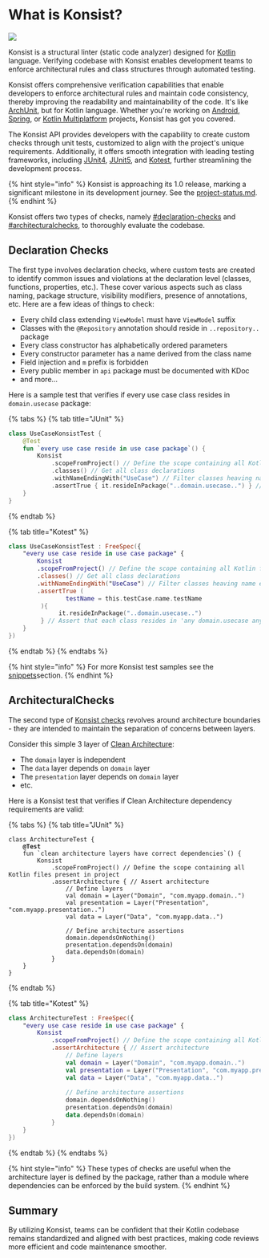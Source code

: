 # What is Konsist?

![](.gitbook/assets/logo.png)

Konsist is a structural linter (static code analyzer) designed for [Kotlin](https://kotlinlang.org/) language. Verifying codebase with Konsist enables development teams to enforce architectural rules and class structures through automated testing.&#x20;

Konsist offers comprehensive verification capabilities that enable developers to enforce architectural rules and maintain code consistency, thereby improving the readability and maintainability of the code. It's like [ArchUnit](https://www.archunit.org/), but for Kotlin language. Whether you're working on [Android](https://www.android.com/), [Spring](https://spring.io/), or [Kotlin Multiplatform](https://kotlinlang.org/docs/multiplatform.html) projects, Konsist has got you covered.&#x20;

The Konsist API provides developers with the capability to create custom checks through unit tests, customized to align with the project's unique requirements. Additionally, it offers smooth integration with leading testing frameworks, including [JUnit4](https://junit.org/junit4/), [JUnit5](https://junit.org/junit5/), and [Kotest](https://kotest.io/), further streamlining the development process.

{% hint style="info" %}
Konsist is approaching its 1.0 release, marking a significant milestone in its development journey. See the [project-status.md](help/project-status.md "mention").
{% endhint %}

Konsist offers two types of checks, namely [#declaration-checks](./#declaration-checks "mention") and [#architecturalchecks](./#architecturalchecks "mention"), to thoroughly evaluate the codebase.

## Declaration Checks

The first type involves declaration checks, where custom tests are created to identify common issues and violations at the declaration level (classes, functions, properties, etc.). These cover various aspects such as class naming, package structure, visibility modifiers, presence of annotations, etc. Here are a few ideas of things to check:

* Every child class extending `ViewModel` must have `ViewModel` suffix
* Classes with the `@Repository` annotation should reside in `..repository..` package
* Every class constructor has alphabetically ordered parameters
* Every constructor parameter has a name derived from the class name
* Field injection and `m` prefix is forbidden
* Every public member in `api` package must be documented with KDoc
* and more...

Here is a sample test that verifies if every use case class resides in `domain.usecase` package:

{% tabs %}
{% tab title="JUnit" %}
```kotlin
class UseCaseKonsistTest {
    @Test
    fun `every use case reside in use case package`() {
        Konsist
            .scopeFromProject() // Define the scope containing all Kotlin files present in the project
            .classes() // Get all class declarations
            .withNameEndingWith("UseCase") // Filter classes heaving name ending with 'UseCase'
            .assertTrue { it.resideInPackage("..domain.usecase..") } // Assert that each class resides in 'any domain.usecase any' package
    }
}

```
{% endtab %}

{% tab title="Kotest" %}
```kotlin
class UseCaseKonsistTest : FreeSpec({
    "every use case reside in use case package" {
        Konsist
        .scopeFromProject() // Define the scope containing all Kotlin files present in the project
        .classes() // Get all class declarations
        .withNameEndingWith("UseCase") // Filter classes heaving name ending with 'UseCase'
        .assertTrue (
                testName = this.testCase.name.testName
         ){ 
              it.resideInPackage("..domain.usecase..") 
         } // Assert that each class resides in 'any domain.usecase any' package
    }
})
```
{% endtab %}
{% endtabs %}

{% hint style="info" %}
For more Konsist test samples see the [snippets](inspiration/snippets/ "mention")section.
{% endhint %}

## ArchitecturalChecks

The second type of [Konsist checks](https://github.com/LemonAppDev/konsist) revolves around architecture boundaries - they are intended to maintain the separation of concerns between layers.

Consider this simple 3 layer of [Clean Architecture](https://blog.cleancoder.com/uncle-bob/2012/08/13/the-clean-architecture.html):

* The `domain` layer is independent
* The `data` layer depends on `domain` layer
* The `presentation` layer depends on `domain` layer
* etc.

Here is a Konsist test that verifies if Clean Architecture dependency requirements are valid:

{% tabs %}
{% tab title="JUnit" %}
<pre class="language-kotlin"><code class="lang-kotlin">class ArchitectureTest {
<strong>    @Test
</strong>    fun `clean architecture layers have correct dependencies`() {
        Konsist
            .scopeFromProject() // Define the scope containing all Kotlin files present in project
            .assertArchitecture { // Assert architecture
                // Define layers
                val domain = Layer("Domain", "com.myapp.domain..")
                val presentation = Layer("Presentation", "com.myapp.presentation..")
                val data = Layer("Data", "com.myapp.data..")
    
                // Define architecture assertions
                domain.dependsOnNothing()
                presentation.dependsOn(domain)
                data.dependsOn(domain)
            }
    } 
}
</code></pre>
{% endtab %}

{% tab title="Kotest" %}
```kotlin
class ArchitectureTest : FreeSpec({
    "every use case reside in use case package" {
        Konsist
            .scopeFromProject() // Define the scope containing all Kotlin files present in project
            .assertArchitecture { // Assert architecture
                // Define layers
                val domain = Layer("Domain", "com.myapp.domain..")
                val presentation = Layer("Presentation", "com.myapp.presentation..")
                val data = Layer("Data", "com.myapp.data..")
    
                // Define architecture assertions
                domain.dependsOnNothing()
                presentation.dependsOn(domain)
                data.dependsOn(domain)
            }
    }
})
```
{% endtab %}
{% endtabs %}

{% hint style="info" %}
These types of checks are useful when the architecture layer is defined by the package, rather than a module where dependencies can be enforced by the build system.
{% endhint %}

## Summary

By utilizing Konsist, teams can be confident that their Kotlin codebase remains standardized and aligned with best practices, making code reviews more efficient and code maintenance smoother.
